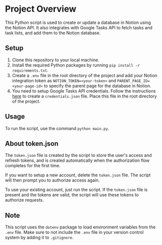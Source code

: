 # Project Overview

This Python script is used to create or update a database in Notion using the Notion API. It also integrates with Google Tasks API to fetch tasks and task lists, and add them to the Notion database.

## Setup

1. Clone this repository to your local machine.
2. Install the required Python packages by running `pip install -r requirements.txt`.
3. Create a `.env` file in the root directory of the project and add your Notion integration token as `NOTION_TOKEN=<your-token>` and `PARENT_PAGE_ID=<your-page-id>` to specify the parent page for the database in Notion.
4. You need to setup Google Tasks API credentials. Follow the instructions [here](https://developers.google.com/tasks/firstapp) to create a `credentials.json` file. Place this file in the root directory of the project.

## Usage

To run the script, use the command `python main.py`.

## About token.json

The `token.json` file is created by the script to store the user's access and refresh tokens, and is created automatically when the authorization flow completes for the first time. 

If you want to setup a new account, delete the `token.json` file. The script will then prompt you to authorize access again.

To use your existing account, just run the script. If the `token.json` file is present and the tokens are valid, the script will use these tokens to authorize requests.

## Note

This script uses the `dotenv` package to load environment variables from the `.env` file. Make sure to not include the `.env` file in your version control system by adding it to `.gitignore`.
